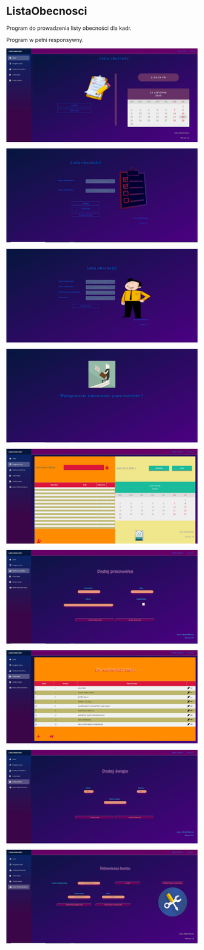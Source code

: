 # ListaObecnosci

Program do prowadzenia listy obecności dla kadr.

Program w pełni responsywny.

![](Images/start.jpg)

![](Images/login.jpg)

![](Images/register.jpg)

![](Images/logout.jpg)

![](Images/lista.jpg)

![](Images/addworker.jpg)

![](Images/days.jpg)

![](Images/adddays.jpg)

![](Images/administrator.jpg)
